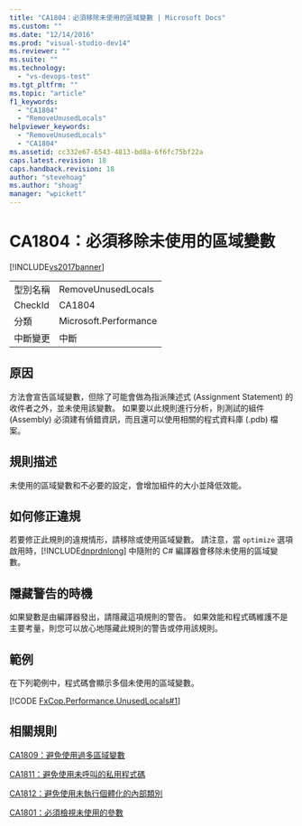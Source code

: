 ```yaml
---
title: "CA1804：必須移除未使用的區域變數 | Microsoft Docs"
ms.custom: ""
ms.date: "12/14/2016"
ms.prod: "visual-studio-dev14"
ms.reviewer: ""
ms.suite: ""
ms.technology: 
  - "vs-devops-test"
ms.tgt_pltfrm: ""
ms.topic: "article"
f1_keywords: 
  - "CA1804"
  - "RemoveUnusedLocals"
helpviewer_keywords: 
  - "RemoveUnusedLocals"
  - "CA1804"
ms.assetid: cc332e67-6543-4813-bd8a-6f6fc75bf22a
caps.latest.revision: 18
caps.handback.revision: 18
author: "stevehoag"
ms.author: "shoag"
manager: "wpickett"
---
```

# CA1804：必須移除未使用的區域變數
[!INCLUDE[vs2017banner](../code-quality/includes/vs2017banner.md)]

|||  
|-|-|  
|型別名稱|RemoveUnusedLocals|  
|CheckId|CA1804|  
|分類|Microsoft.Performance|  
|中斷變更|中斷|  
  
## 原因  
 方法會宣告區域變數，但除了可能會做為指派陳述式 \(Assignment Statement\) 的收件者之外，並未使用該變數。  如果要以此規則進行分析，則測試的組件 \(Assembly\) 必須建有偵錯資訊，而且還可以使用相關的程式資料庫 \(.pdb\) 檔案。  
  
## 規則描述  
 未使用的區域變數和不必要的設定，會增加組件的大小並降低效能。  
  
## 如何修正違規  
 若要修正此規則的違規情形，請移除或使用區域變數。  請注意，當 `optimize` 選項啟用時，[!INCLUDE[dnprdnlong](../code-quality/includes/dnprdnlong_md.md)] 中隨附的 C\# 編譯器會移除未使用的區域變數。  
  
## 隱藏警告的時機  
 如果變數是由編譯器發出，請隱藏這項規則的警告。  如果效能和程式碼維護不是主要考量，則您可以放心地隱藏此規則的警告或停用該規則。  
  
## 範例  
 在下列範例中，程式碼會顯示多個未使用的區域變數。  
  
 [!CODE [FxCop.Performance.UnusedLocals#1](../CodeSnippet/VS_Snippets_CodeAnalysis/FxCop.Performance.UnusedLocals#1)]  
  
## 相關規則  
 [CA1809：避免使用過多區域變數](../code-quality/ca1809-avoid-excessive-locals.md)  
  
 [CA1811：避免使用未呼叫的私用程式碼](../code-quality/ca1811-avoid-uncalled-private-code.md)  
  
 [CA1812：避免使用未執行個體化的內部類別](../Topic/CA1812:%20Avoid%20uninstantiated%20internal%20classes.md)  
  
 [CA1801：必須檢視未使用的參數](../Topic/CA1801:%20Review%20unused%20parameters.md)